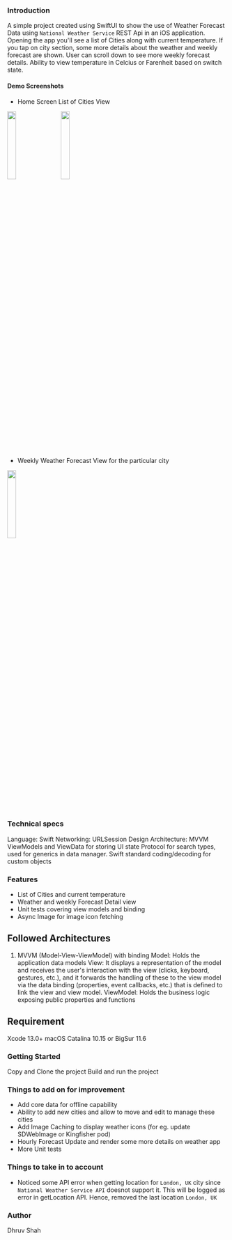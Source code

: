 ### Introduction  
A simple project created using SwiftUI to show the use of Weather Forecast Data using `National Weather Service` REST Api in an iOS application.
Opening the app you'll see a list of Cities along with current temperature. If you tap on city section, some more details about the weather and weekly forecast are shown.
User can scroll down to see more weekly forecast details.
Ability to view temperature in Celcius or Farenheit based on switch state.

#### Demo Screenshots
- Home Screen List of Cities View

<img src="https://user-images.githubusercontent.com/2280633/182059305-d5ce646b-24c1-4b51-b0fc-3fb4d643ea64.png" width=20% height=20% /> `  ` <img src="https://user-images.githubusercontent.com/2280633/182059312-0e892d0d-bf74-4ccf-a842-05c30e810755.png" width=20% height=20% /> `  `

- Weekly Weather Forecast View for the particular city
<img src="https://user-images.githubusercontent.com/2280633/182059327-93f3795a-3ff7-44b9-b740-fd153a4560eb.png" width=20% height=20% />


### Technical specs
Language: Swift
Networking: URLSession
Design Architecture: MVVM
ViewModels and ViewData for storing UI state
Protocol for search types, used for generics in data manager.
Swift standard coding/decoding for custom objects

### Features
- List of Cities and current temperature
- Weather and weekly Forecast Detail view
- Unit tests covering view models and binding
- Async Image for image icon fetching

## Followed Architectures
1. MVVM (Model-View-ViewModel) with binding
Model: Holds the application data models
View: It displays a representation of the model and receives the user's interaction with the view (clicks, keyboard, gestures, etc.), and it forwards the handling of these to the view model via the data binding (properties, event callbacks, etc.) that is defined to link the view and view model.
ViewModel: Holds the business logic exposing public properties and functions

## Requirement
Xcode 13.0+
macOS Catalina 10.15 or BigSur 11.6

### Getting Started
Copy and Clone the project
Build and run the project

### Things to add on for improvement
- Add core data for offline capability
- Ability to add new cities and allow to move and edit to manage these cities
- Add Image Caching to display weather icons (for eg. update SDWebImage or Kingfisher pod)
- Hourly Forecast Update and render some more details on weather app
- More Unit tests

### Things to take in to account
- Noticed some API error when getting location for `London, UK` city since `National Weather Service API` doesnot support it. This will be logged as error in getLocation API. Hence, removed the last location `London, UK`

### Author
Dhruv Shah 

